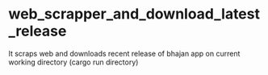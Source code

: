 # web_scrapper_and_download_latest_release
It scraps web and downloads recent release of bhajan app on current working directory (cargo run directory)
